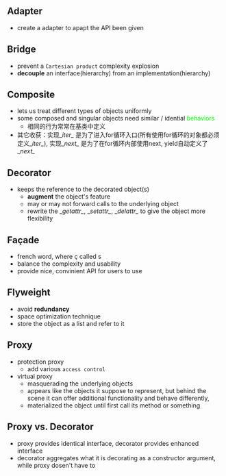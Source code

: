 ## Adapter
- create a adapter to apapt the API been given

## Bridge
- prevent a `Cartesian product` complexity explosion
- **decouple** an interface(hierarchy) from an implementation(hierarchy)

## Composite
- lets us treat different types of objects uniformly
- some composed and singular objects need similar / idential <font color='#0f0'>behaviors</font>
	- 相同的行为常常在基类中定义
- 其它收获：实现\__iter\__ 是为了进入for循环入口(所有使用for循环的对象都必须定义\__iter\__), 实现\__next\__ 是为了在for循环内部使用next, yield自动定义了\__next\__ 

## Decorator
- keeps the reference to the decorated object(s)
	- **augment** the object's feature
	- may or may not forward calls to the underlying object
	- rewrite the \__getattr\__, \__setattr\__, \__delattr\__ to give the object more flexibility

## Façade
- french word, where ç called s
- balance the complexity and usability
- provide nice, convinient API for users to use 

## Flyweight
- avoid **redundancy**
- space optimization technique
- store the object as a list and refer to it

## Proxy
- protection proxy
	- add various `access control`
- virtual proxy
	- masquerading the underlying objects
	- appears like the objects it suppose to represent, but behind the scene it can offer additional functionality and behave differently,
	- materialized the object until first call its method or something

## Proxy vs. Decorator
- proxy provides identical interface, decorator provides enhanced interface
- decorator aggregates what it is decorating as a constructor argument, while proxy dosen't have to

